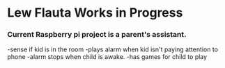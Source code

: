 # Lew Flauta Works in Progress
### Current Raspberry pi project is a parent's assistant.

 -sense if kid is in the room
 -plays alarm when kid isn't paying attention to phone
 -alarm stops when child is awake.
 -has games for child to play
